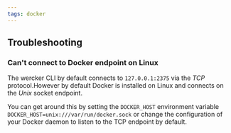```yaml
---
tags: docker
---
```


## Troubleshooting

### Can't connect to Docker endpoint on Linux

The wercker CLI by default connects to `127.0.0.1:2375` via the *TCP*
protocol.However by default Docker is installed on Linux and connects on
the *Unix* socket endpoint.

You can get around this by setting the `DOCKER_HOST` environment variable
`DOCKER_HOST=unix:///var/run/docker.sock` or change the configuration of
your Docker daemon to listen to the TCP endpoint by default.
